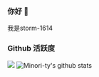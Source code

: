 ### 你好 👋  
我是storm-1614  

### Github 活跃度

[![](https://activity-graph.herokuapp.com/graph?username=storm-1614&theme=dracula)](https://github.com/ashutosh00710/github-readme-activity-graph)
![Minori-ty's github stats](https://github-readme-stats.vercel.app/api?username=storm-1614&show_icons=true&theme=vue)
